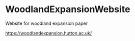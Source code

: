 # WoodlandExpansionWebsite
 Website for woodland expansion paper
 
 https://woodlandexpansion.hutton.ac.uk/
